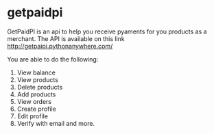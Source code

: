 # getpaidpi

GetPaidPI is an api to help you receive pyaments for you products as a merchant.
The API is available on this link http://getpaipi.pythonanywhere.com/

You are able to do the following:

1) View balance
2) View products
3) Delete products
4) Add products
5) View orders
6) Create profile
7) Edit profile
8) Verify with email and more.



